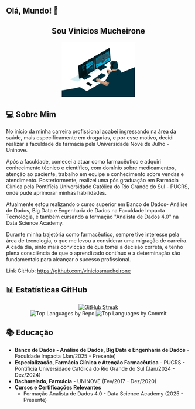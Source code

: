 ## Olá, Mundo! 👋
<h2 align="center">Sou Vinicios Mucheirone </h2>

<p align="center">
  <img src="/giphy.gif" alt="Descrição da imagem" width="200"/>
</p>

## 💻 Sobre Mim
No início da minha carreira profissional acabei ingressando na área da saúde, mais especificamente em drogarias, e por esse motivo, decidi realizar a faculdade de farmácia pela Universidade Nove de Julho - Uninove.

Após a faculdade, comecei a atuar como farmacêutico e adquiri conhecimento técnico e científico, com domínio sobre medicamentos, atenção ao paciente, trabalho em equipe e conhecimento sobre vendas e atendimento. Posteriormente, realizei uma pós graduação em Farmácia Clínica pela Pontifícia Universidade Católica do Rio Grande do Sul - PUCRS, onde pude aprimorar minhas habilidades.

Atualmente estou realizando o curso superior em Banco de Dados- Análise de Dados, Big Data e Engenharia de Dados na Faculdade Impacta Tecnologia, e também cursando a formação "Analista de Dados 4.0" na Data Science Academy.

Durante minha trajetória como farmacêutico, sempre tive interesse pela área de tecnologia, o que me levou a considerar uma migração de carreira. A cada dia, sinto mais convicção de que tomei a decisão correta, e tenho plena consciência de que o aprendizado contínuo e a determinação são fundamentais para alcançar o sucesso profissional.

Link GitHub: https://github.com/viniciosmucheirone

## 📊 Estatísticas GitHub

<div align="center">
  <a href="https://github.com/viniciosmucheirone">
    <img width="45%" src="https://github-readme-streak-stats.herokuapp.com/?user=viniciosmucheirone&theme=radical" alt="GitHub Streak" />
  </a>
</div>

<div align="center">
  <img width="40%" src="https://github-profile-summary-cards.vercel.app/api/cards/repos-per-language?username=viniciosmucheirone&theme=radical&layout=compact&hide_border=true" alt="Top Languages by Repo" />
  <img width="40%" src="https://github-profile-summary-cards.vercel.app/api/cards/most-commit-language?username=viniciosmucheirone&theme=radical&layout=compact&hide_border=true" alt="Top Languages by Commit" />
</div>

## 📚 Educação

- **Banco de Dados - Análise de Dados, Big Data e Engenharia de Dados** - Faculdade Impacta (Jan/2025 - Presente)
- **Especialização, Farmácia Clínica e Atenção Farmacêutica** - PUCRS - Pontifícia Universidade Católica do Rio Grande do Sul (Jan/2024 - Dez/2024)
- **Bacharelado, Farmácia** - UNINOVE (Fev/2017 - Dez/2020)
- **Cursos e Certificações Relevantes**
  - Formação Analista de Dados 4.0 - Data Science Academy (2025 - Presente)
